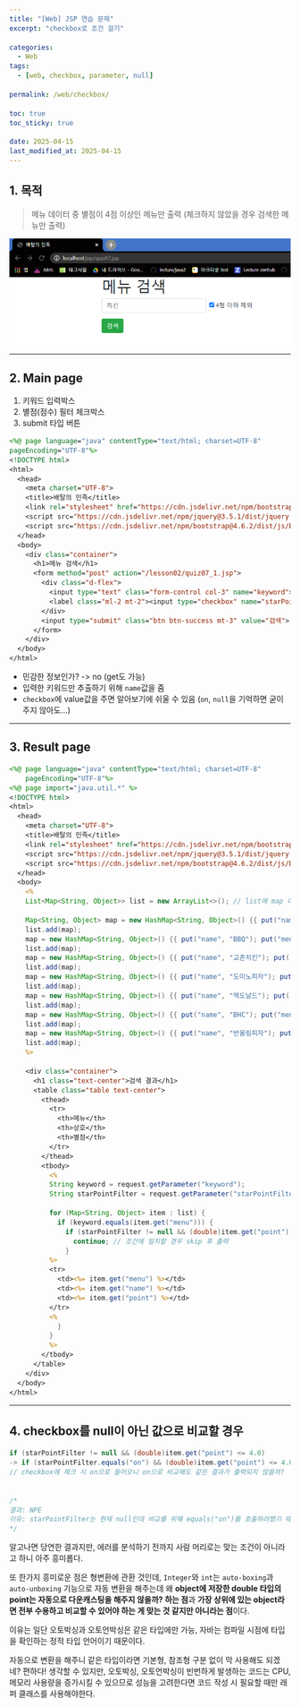 ```yaml
---
title: "[Web] JSP 연습 문제"
excerpt: "checkbox로 조건 걸기"

categories:
  - Web
tags:
  - [web, checkbox, parameter, null]

permalink: /web/checkbox/

toc: true
toc_sticky: true

date: 2025-04-15
last_modified_at: 2025-04-15
---
```


## 1. 목적

>메뉴 데이터 중 별점이 4점 이상인 메뉴만 출력 (체크하지 않았을 경우 검색한 메뉴만 출력)

![출력](/assets/images/posts_img/checkbox/checkbox.png)

<hr>

## 2. Main page

1. 키워드 입력박스
2. 별점(점수) 필터 체크박스
3. submit 타입 버튼

```jsp
<%@ page language="java" contentType="text/html; charset=UTF-8"
pageEncoding="UTF-8"%>
<!DOCTYPE html>
<html>
  <head>
    <meta charset="UTF-8">
    <title>배탈의 민족</title>
    <link rel="stylesheet" href="https://cdn.jsdelivr.net/npm/bootstrap@4.6.2/dist/css/bootstrap.min.css" integrity="sha384-xOolHFLEh07PJGoPkLv1IbcEPTNtaed2xpHsD9ESMhqIYd0nLMwNLD69Npy4HI+N" crossorigin="anonymous">
    <script src="https://cdn.jsdelivr.net/npm/jquery@3.5.1/dist/jquery.slim.min.js" integrity="sha384-DfXdz2htPH0lsSSs5nCTpuj/zy4C+OGpamoFVy38MVBnE+IbbVYUew+OrCXaRkfj" crossorigin="anonymous"></script>
    <script src="https://cdn.jsdelivr.net/npm/bootstrap@4.6.2/dist/js/bootstrap.bundle.min.js" integrity="sha384-Fy6S3B9q64WdZWQUiU+q4/2Lc9npb8tCaSX9FK7E8HnRr0Jz8D6OP9dO5Vg3Q9ct" crossorigin="anonymous"></script>
  </head>
  <body>
    <div class="container">
      <h1>메뉴 검색</h1>
      <form method="post" action="/lesson02/quiz07_1.jsp">
        <div class="d-flex">
          <input type="text" class="form-control col-3" name="keyword">
          <label class="ml-2 mt-2"><input type="checkbox" name="starPointFilter"> 4점 이하 제외</label>
        </div>
        <input type="submit" class="btn btn-success mt-3" value="검색">
      </form>
    </div>
  </body>
</html>
```

- 민감한 정보인가? -> no (get도 가능)
- 입력한 키워드만 추출하기 위해 `name`값을 줌
- `checkbox`에 value값을 주면 알아보기에 쉬울 수 있음 (`on`, `null`을 기억하면 굳이 주지 않아도...)

<hr>

## 3. Result page

```jsp
<%@ page language="java" contentType="text/html; charset=UTF-8"
    pageEncoding="UTF-8"%>
<%@ page import="java.util.*" %>
<!DOCTYPE html>
<html>
  <head>
    <meta charset="UTF-8">
    <title>배탈의 민족</title>
    <link rel="stylesheet" href="https://cdn.jsdelivr.net/npm/bootstrap@4.6.2/dist/css/bootstrap.min.css" integrity="sha384-xOolHFLEh07PJGoPkLv1IbcEPTNtaed2xpHsD9ESMhqIYd0nLMwNLD69Npy4HI+N" crossorigin="anonymous">
    <script src="https://cdn.jsdelivr.net/npm/jquery@3.5.1/dist/jquery.slim.min.js" integrity="sha384-DfXdz2htPH0lsSSs5nCTpuj/zy4C+OGpamoFVy38MVBnE+IbbVYUew+OrCXaRkfj" crossorigin="anonymous"></script>
    <script src="https://cdn.jsdelivr.net/npm/bootstrap@4.6.2/dist/js/bootstrap.bundle.min.js" integrity="sha384-Fy6S3B9q64WdZWQUiU+q4/2Lc9npb8tCaSX9FK7E8HnRr0Jz8D6OP9dO5Vg3Q9ct" crossorigin="anonymous"></script>
  </head>
  <body>
    <%
    List<Map<String, Object>> list = new ArrayList<>(); // list에 map 데이터 저장

    Map<String, Object> map = new HashMap<String, Object>() {{ put("name", "버거킹"); put("menu", "햄버거"); put("point", 4.3); } };
    list.add(map);
    map = new HashMap<String, Object>() {{ put("name", "BBQ"); put("menu", "치킨"); put("point", 3.8); } };
    list.add(map);
    map = new HashMap<String, Object>() {{ put("name", "교촌치킨"); put("menu", "치킨"); put("point", 4.1); } };
    list.add(map);
    map = new HashMap<String, Object>() {{ put("name", "도미노피자"); put("menu", "피자"); put("point", 4.5); } };
    list.add(map);
    map = new HashMap<String, Object>() {{ put("name", "맥도날드"); put("menu", "햄버거"); put("point", 3.8); } };
    list.add(map);
    map = new HashMap<String, Object>() {{ put("name", "BHC"); put("menu", "치킨"); put("point", 4.2); } };
    list.add(map);
    map = new HashMap<String, Object>() {{ put("name", "반올림피자"); put("menu", "피자"); put("point", 4.3); } };
    list.add(map);
    %>

    <div class="container">
      <h1 class="text-center">검색 결과</h1>
      <table class="table text-center">
        <thead>
          <tr>
            <th>메뉴</th>
            <th>상호</th>
            <th>별점</th>
          </tr>
        </thead>
        <tbody>
          <%
          String keyword = request.getParameter("keyword");
          String starPointFilter = request.getParameter("starPointFilter");

          for (Map<String, Object> item : list) {
            if (keyword.equals(item.get("menu"))) {
              if (starPointFilter != null && (double)item.get("point") <= 4.0) {
                continue; // 조건에 일치할 경우 skip 후 출력
              }
          %>
          <tr>
            <td><%= item.get("menu") %></td>
            <td><%= item.get("name") %></td>
            <td><%= item.get("point") %></td>
          </tr>
          <%
            }
          }
          %>
        </tbody>
      </table>
    </div>
  </body>
</html>
```

<hr>

## 4. checkbox를 null이 아닌 값으로 비교할 경우

```java
if (starPointFilter != null && (double)item.get("point") <= 4.0)
-> if (starPointFilter.equals("on") && (double)item.get("point") <= 4.0)
// checkbox에 체크 시 on으로 들어오니 on으로 비교해도 같은 결과가 출력되지 않을까?


/*
결과: NPE
이유: starPointFilter는 현재 null인데 비교를 위해 equals("on")를 호출하려했기 때문이다. (null이면 값 자체가 없지만 on일 경우 string으로 on저장)
*/
```

알고나면 당연한 결과지만, 에러를 분석하기 전까지 사람 머리로는 맞는 조건이 아니라고 하니 아주 흥미롭다.

또 한가지 흥미로운 점은 형변환에 관환 것인데, `Integer`와 `int`는 `auto-boxing`과 `auto-unboxing` 기능으로 자동 변환을 해주는데 왜 **object에 저장한 double 타입의 point는 자동으로 다운캐스팅을 해주지 않을까? 하는 점**과 **가장 상위에 있는 object라면 전부 수용하고 비교할 수 있어야 하는 게 맞는 것 같지만 아니라는 점**이다.

이유는 일단 오토박싱과 오토언박싱은 같은 타입에만 가능, 자바는 컴파일 시점에 타입을 확인하는 정적 타입 언어이기 때문이다.

자동으로 변환을 해주니 같은 타입이라면 기본형, 참조형 구분 없이 막 사용해도 되겠네? 편하다! 생각할 수 있지만, 오토박싱, 오토언박싱이 빈번하게 발생하는 코드는 CPU, 메모리 사용량을 증가시킬 수 있으므로 성능을 고려한다면 코드 작성 시 필요할 때만 래퍼 클래스를 사용해야한다.